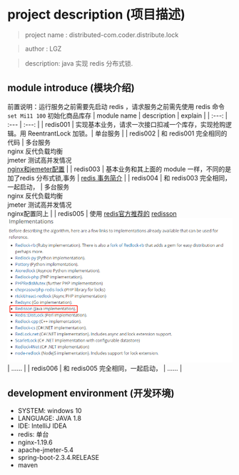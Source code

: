 # project description (项目描述)

> project name : distributed-com.coder.distribute.lock

> author : LGZ

> description: java 实现 redis 分布式锁.

## module introduce (模块介绍)
前置说明：运行服务之前需要先启动 redis ，请求服务之前需先使用 redis 命令 `set Mi11 100` 初始化商品库存
| module name | description | explain |
| :---: | :--- | :---: |
|  redis001 | 实现基本业务，请求一次接口扣减一个库存，实现抢购逻辑。用 ReentrantLock 加锁。| 单台服务 |
|  redis002 | 和 redis001 完全相同的代码  | 多台服务<br/> nginx 反代负载均衡<br/> jmeter 测试高并发情况<br/>[nginx和jemeter配置](./NGINX&JEMETER.md) |
|  redis003 | 基本业务和其上面的 module 一样，不同的是加了redis 分布式锁,事务 | [redis 事务简介](./Redis-Transactions.md) |
|  redis004 | 和 redis003 完全相同，一起启动， | 多台服务<br/> nginx 反代负载均衡<br/> jmeter 测试高并发情况<br/>nginx配置同上 |
|  redis005 | 使用 [redis官方推荐的](https://redis.io/topics/distlock) [redisson](https://github.com/redisson/redisson) <br/> ![官网截图](./distlock.png) | …… |
|  redis006 | 和 redis005 完全相同，一起启动， | …… |

## development environment (开发环境)
- SYSTEM:  windows 10
- LANGUAGE:  JAVA 1.8
- IDE:  IntelliJ IDEA
- redis: 单台
- nginx-1.19.6
- apache-jmeter-5.4
- spring-boot-2.3.4.RELEASE
- maven
